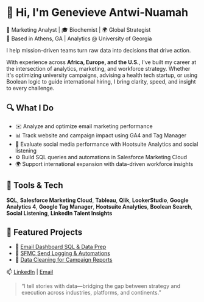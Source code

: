 # 👋 Hi, I'm Genevieve Antwi-Nuamah

🎯 Marketing Analyst | 🎓 Biochemist | 🌍 Global Strategist  
📍 Based in Athens, GA | Analytics @ University of Georgia


I help mission-driven teams turn raw data into decisions that drive action.


With experience across **Africa, Europe, and the U.S.**, I've built my career at the intersection of analytics, marketing, and workforce strategy. Whether it's optimizing university campaigns, advising a health tech startup, or using Boolean logic to guide international hiring, I bring clarity, speed, and insight to every challenge.


## 🔍 What I Do

- ✉️ Analyze and optimize email marketing performance  
- 📊 Track website and campaign impact using GA4 and Tag Manager  
- 📱 Evaluate social media performance with Hootsuite Analytics and social listening  
- ⚙️ Build SQL queries and automations in Salesforce Marketing Cloud  
- 🌍 Support international expansion with data-driven workforce insights



## 🧰 Tools & Tech

**SQL**, **Salesforce Marketing Cloud**, **Tableau**, **Qlik**,  **LookerStudio**,
**Google Analytics 4**, **Google Tag Manager**, **Hootsuite Analytics**, **Boolean Search**, **Social Listening**, **LinkedIn Talent Insights**



## 📌 Featured Projects

- 🔗 [Email Dashboard SQL & Data Prep](https://github.com/GenevieveAN/email-performance-dashboard)  
- 🔗 [SFMC Send Logging & Automations](https://github.com/GenevieveAN/sfmc-automation-examples)  
- 🔗 [Data Cleaning for Campaign Reports](https://github.com/GenevieveAN/data-cleaning-scripts)




📫 [LinkedIn](https://www.linkedin.com/in/genevieveantwi-nuamah) | [Email](mailto:genevieve@example.com)

> “I tell stories with data—bridging the gap between strategy and execution across industries, platforms, and continents.”

